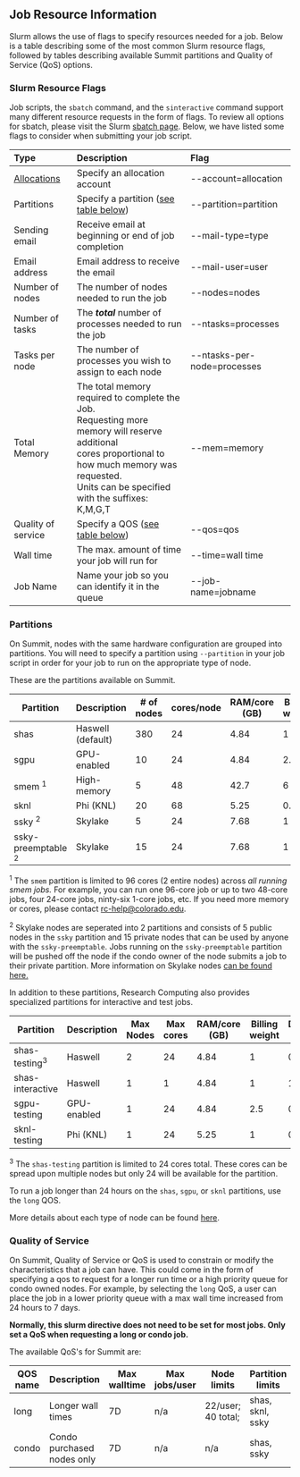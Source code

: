 ## Job Resource Information

Slurm allows the use of flags to specify resources needed for a job. Below is a table describing some of the most common Slurm resource flags, followed by tables describing available Summit partitions and Quality of Service (QoS) options.

### Slurm Resource Flags

Job scripts, the `sbatch` command, and the `sinteractive` command support many different resource requests in the form of flags. To review all options for sbatch, please visit the Slurm [sbatch page](http://slurm.schedmd.com/sbatch.html). Below, we have listed some flags to consider when submitting your job script.

| Type               | Description                                         | Flag                       |
| :----------------- | :-------------------------------------------------- | :------------------------- |
| [Allocations](../access/allocations)    | Specify an allocation account  | --account=allocation       |
| Partitions         | Specify a partition ([see table below](#partitions)) | --partition=partition |
| Sending email      | Receive email at beginning or end of job completion | --mail-type=type           |
| Email address      | Email address to receive the email                  | --mail-user=user           |
| Number of nodes    | The number of nodes needed to run the job           | --nodes=nodes              |
| Number of tasks    | The ***total*** number of processes needed to run the job | --ntasks=processes   |
| Tasks per node     | The number of processes you wish to assign to each node | --ntasks-per-node=processes |
| Total Memory       | The total memory required to complete the Job. <br> Requesting more memory will reserve additional <br> cores proportional to how much memory was requested. <br> Units can be specified with the suffixes: K,M,G,T | --mem=memory |
| Quality of service | Specify a QOS ([see table below](#quality-of-service)) | --qos=qos               |
| Wall time          | The max. amount of time your job will run for       | --time=wall time           |
| Job Name           | Name your job so you can identify it in the queue   | --job-name=jobname         |


### Partitions

On Summit, nodes with the same hardware configuration are grouped into partitions. You will need to specify a partition using `--partition` in your job script in order for your job to run on the appropriate type of node.

These are the partitions available on Summit.

| Partition       | Description       | # of nodes | cores/node | RAM/core (GB) | Billing weight | Default/Max Walltime |
| --------------- | ----------------- | ---------- | ---------- | ------------- | -------------- | ------------------------ |
| shas            | Haswell (default) | 380        | 24         | 4.84          | 1              | 4H, 24H                  |
| sgpu            | GPU-enabled       | 10         | 24         | 4.84          | 2.5            | 4H, 24H                  |
| smem <sup>1</sup> | High-memory     | 5          | 48         | 42.7          | 6              | 4H, 7D                   |
| sknl            | Phi (KNL)         | 20         | 68         | 5.25          | 0.1            | 4H, 24H                  |
| ssky <sup>2</sup> | Skylake         | 5          | 24         | 7.68          | 1              | 4H, 24H                 |
| ssky-preemptable <sup>2</sup> | Skylake | 15     | 24         | 7.68          | 1              | 4H, 24H                  |

<sup>1</sup> The `smem` partition is limited to 96 cores (2 entire nodes) across *all running smem jobs.* For example, you can run one 96-core job or up to two 48-core jobs, four 24-core jobs, ninty-six 1-core jobs, etc.  If you need more memory or cores, please contact [rc-help@colorado.edu](rc-help@colorado.edu).

<sup>2</sup> Skylake nodes are seperated into 2 partitions and consists of 5 public nodes in the `ssky` partition and 15 private nodes that can be used by anyone with the `ssky-preemptable`. Jobs running on the `ssky-preemptable` partition will be pushed off the node if the condo owner of the node submits a job to their private partition. More information on Skylake nodes [can be found here.](ssky.html)

In addition to these partitions, Research Computing also provides specialized partitions for interactive and test jobs.

| Partition        | Description  | Max Nodes | Max cores | RAM/core (GB) | Billing weight | Default/Max Walltime |
| ---------------- | ------------ | --------- | --------- | ------------- | -------------- | ------------------------ |
| shas-testing<sup>3</sup> | Haswell| 2       | 24        | 4.84          | 1              | 0.5H, 0.5H               |
| shas-interactive | Haswell      | 1         | 1         | 4.84          | 1              | 1H, 4H                   |
| sgpu-testing     | GPU-enabled  | 1         | 24        | 4.84          | 2.5            | 0.5H, 0.5H               |
| sknl-testing     | Phi (KNL)    | 1         | 24        | 5.25          | 1              | 0.5H, 0.5H               |


<sup>3</sup> The `shas-testing` partition is limited to 24 cores total. These cores can be spread upon multiple nodes but only 24 will be available for the partition.

To run a job longer than 24 hours on the `shas`, `sgpu`, or `sknl` partitions, use the `long` QOS.

More details about each type of node can be found [here](https://www.colorado.edu/rc/resources/summit/specifications).

### Quality of Service

On Summit, Quality of Service or QoS is used to constrain or modify the characteristics that a job can have. This could come in the form of specifying a qos to request for a longer run time or a high priority queue for condo owned nodes. For example, by selecting the `long` QoS, a user can place the job in a lower priority queue with a max wall time increased from 24 hours to 7 days. 

**Normally, this slurm directive does not need to be set for most jobs. Only set a QoS when requesting a long or condo job.**

The available QoS's for Summit are:

| QOS name    | Description                | Max walltime    | Max jobs/user | Node limits        | Partition limits | Priority Adjustment  |
| ----------- | -------------------------- | --------------- | ------------- | ------------------ | ---------------- | ---------------------|
| long        | Longer wall times          | 7D              | n/a           | 22/user; 40 total; | shas, sknl, ssky | 0                    |
| condo       | Condo purchased nodes only | 7D              | n/a           | n/a                | shas, ssky       | Equiv. of 1 day queue wait time |
